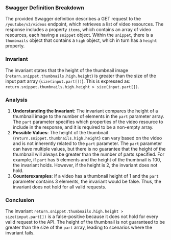 ### Swagger Definition Breakdown
The provided Swagger definition describes a GET request to the `/youtube/v3/videos` endpoint, which retrieves a list of video resources. The response includes a property `items`, which contains an array of video resources, each having a `snippet` object. Within the `snippet`, there is a `thumbnails` object that contains a `high` object, which in turn has a `height` property.

### Invariant
The invariant states that the height of the thumbnail image (`return.snippet.thumbnails.high.height`) is greater than the size of the input part array (`size(input.part[])`). This is expressed as:  
`return.snippet.thumbnails.high.height > size(input.part[])`.

### Analysis
1. **Understanding the Invariant**: The invariant compares the height of a thumbnail image to the number of elements in the `part` parameter array. The `part` parameter specifies which properties of the video resource to include in the response, and it is required to be a non-empty array.
2. **Possible Values**: The height of the thumbnail (`return.snippet.thumbnails.high.height`) can vary based on the video and is not inherently related to the `part` parameter. The `part` parameter can have multiple values, but there is no guarantee that the height of the thumbnail will always be greater than the number of parts specified. For example, if `part` has 5 elements and the height of the thumbnail is 100, the invariant holds. However, if the height is 2, the invariant does not hold.
3. **Counterexamples**: If a video has a thumbnail height of 1 and the `part` parameter contains 3 elements, the invariant would be false. Thus, the invariant does not hold for all valid requests.

### Conclusion
The invariant `return.snippet.thumbnails.high.height > size(input.part[])` is a false-positive because it does not hold for every valid request to the API. The height of the thumbnail is not guaranteed to be greater than the size of the `part` array, leading to scenarios where the invariant fails.
